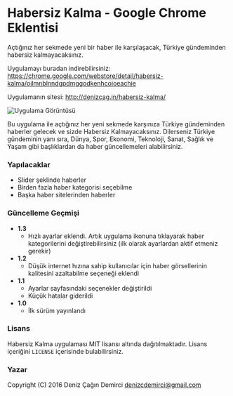 # Habersiz Kalma - Google Chrome Eklentisi

Açtığınız her sekmede yeni bir haber ile karşılaşacak, Türkiye gündeminden habersiz kalmayacaksınız.

Uygulamayı buradan indirebilirsiniz: https://chrome.google.com/webstore/detail/habersiz-kalma/ojlmnblnndgpdmggodkenhcoioeachie

Uygulamanın sitesi: http://denizcag.in/habersiz-kalma/

![Uygulama Görüntüsü](http://i.imgur.com/W8a40JE.png)

Bu uygulama ile açtığınız her yeni sekmede karşınıza Türkiye gündeminden haberler gelecek ve sizde Habersiz Kalmayacaksınız. Dilerseniz Türkiye gündeminin yanı sıra, Dünya, Spor, Ekonomi, Teknoloji, Sanat, Sağlık ve Yaşam gibi başlıklardan da haber güncellemeleri alabilirsiniz.


### Yapılacaklar

* Slider şeklinde haberler
* Birden fazla haber kategorisi seçebilme
* Başka haber sitelerinden haberler


### Güncelleme Geçmişi

* **1.3**
  * Hızlı ayarlar eklendi. Artık uygulama ikonuna tıklayarak haber kategorilerini değiştirebilirsiniz (ilk olarak ayarlardan aktif etmeniz gerekir)
* **1.2**
  * Düşük internet hızına sahip kullanıcılar için haber görsellerinin kalitesini azaltabilme seçeneği eklendi
* **1.1**
  * Ayarlar sayfasındaki seçenekler değiştirildi
  * Küçük hatalar giderildi
* **1.0**
  * İlk sürüm yayınlandı


### Lisans

Habersiz Kalma uygulaması MIT lisansı altında dağıtılmaktadır. Lisans içeriğini `LICENSE` içerisinde bulabilirsiniz.


### Yazar

Copyright (C) 2016  Deniz Çağın Demirci  <denizcdemirci@gmail.com>
